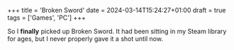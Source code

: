 +++
title = 'Broken Sword'
date = 2024-03-14T15:24:27+01:00
draft = true
tags = ['Games', 'PC']
+++

So I **finally** picked up Broken Sword. It had been sitting in my Steam library for ages, but I never properly gave it a shot until now.